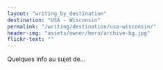 ```yaml
---
layout: "writing_by_destination"
destination: "USA - Wisconsin"
permalink: "/writing/destination/usa-wisconsin/"
header-img: "assets/owner/hero/archive-bg.jpg"
flickr-text: ""
---
```


Quelques info au sujet de...